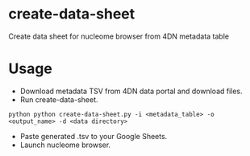 # create-data-sheet
Create data sheet for nucleome browser from 4DN metadata table

# Usage
* Download metadata TSV from 4DN data portal and download files.
* Run create-data-sheet.

`python python create-data-sheet.py -i <metadata_table> -o <output_name> -d <data directory>`
* Paste generated .tsv to your Google Sheets.
* Launch nucleome browser.
